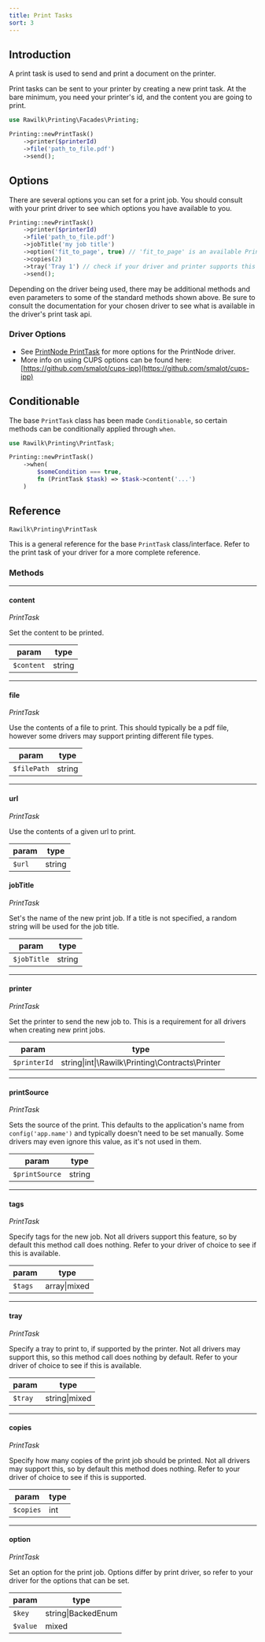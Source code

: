 ```yaml
---
title: Print Tasks
sort: 3
---
```


## Introduction

A print task is used to send and print a document on the printer.

Print tasks can be sent to your printer by creating a new print task. At the bare minimum, you need your printer's id, and the content you are going to print.

```php
use Rawilk\Printing\Facades\Printing;

Printing::newPrintTask()
    ->printer($printerId)
    ->file('path_to_file.pdf')
    ->send();
```

## Options

There are several options you can set for a print job. You should consult with your print driver to see which options you have available to you.

```php
Printing::newPrintTask()
    ->printer($printerId)
    ->file('path_to_file.pdf')
    ->jobTitle('my job title')
    ->option('fit_to_page', true) // 'fit_to_page' is an available PrintNode option
    ->copies(2)
    ->tray('Tray 1') // check if your driver and printer supports this
    ->send();
```

Depending on the driver being used, there may be additional methods and even parameters to some of the standard methods shown above. Be sure to consult the documentation for your chosen driver to see what is available in the driver's print task api.

### Driver Options

-   See [PrintNode PrintTask](/docs/laravel-printing/{version}/printnode/print-task) for more options for the PrintNode driver.
-   More info on using CUPS options can be found here: [https://github.com/smalot/cups-ipp](https://github.com/smalot/cups-ipp)

## Conditionable

The base `PrintTask` class has been made `Conditionable`, so certain methods can be conditionally applied through `when`.

```php
use Rawilk\Printing\PrintTask;

Printing::newPrintTask()
    ->when(
        $someCondition === true,
        fn (PrintTask $task) => $task->content('...')
    )
```

## Reference

`Rawilk\Printing\PrintTask`

This is a general reference for the base `PrintTask` class/interface. Refer to the print task of your driver for a more complete reference.

### Methods
<hr>

#### content

_PrintTask_

Set the content to be printed.

| param | type |
| --- | --- |
| `$content` | string |

<hr>

#### file

_PrintTask_

Use the contents of a file to print. This should typically be a pdf file, however some drivers may support printing different file types.

| param | type |
| --- | --- |
| `$filePath` | string |

<hr>

#### url

_PrintTask_

Use the contents of a given url to print.

| param   | type |
|---------| --- |
| `$url`  | string |

#### jobTitle

_PrintTask_

Set's the name of the new print job. If a title is not specified, a random string will be used for the job title.

| param | type |
| --- | --- |
| `$jobTitle` | string |

<hr>

#### printer

_PrintTask_

Set the printer to send the new job to. This is a requirement for all drivers when creating new print jobs.

| param        | type                                            |
|--------------|-------------------------------------------------|
| `$printerId` | string\|int\|\Rawilk\Printing\Contracts\Printer |

<hr>

#### printSource

_PrintTask_

Sets the source of the print. This defaults to the application's name from `config('app.name')` and typically doesn't need to be set manually. Some drivers may even ignore this value, as it's not used in them.

| param | type |
| --- | --- |
| `$printSource` | string |

<hr>

#### tags

_PrintTask_

Specify tags for the new job. Not all drivers support this feature, so by default this method call does nothing. Refer to your driver of choice to see if this is available.

| param | type         |
| --- |--------------|
| `$tags` | array\|mixed |

<hr>

#### tray

_PrintTask_

Specify a tray to print to, if supported by the printer. Not all drivers may support this, so this method call does nothing by default. Refer to your driver of choice to see if this is available.

| param | type |
| --- | --- |
| `$tray` | string\|mixed |

<hr>

#### copies

_PrintTask_

Specify how many copies of the print job should be printed. Not all drivers may support this, so by default this method does nothing. Refer to your driver of choice to see if this is supported.

| param | type |
| --- | --- |
| `$copies` | int |

<hr>

#### option

_PrintTask_

Set an option for the print job. Options differ by print driver, so refer to your driver for the options that can be set.

| param | type |
| --- | --- |
| `$key` | string\|BackedEnum |
| `$value` | mixed |
